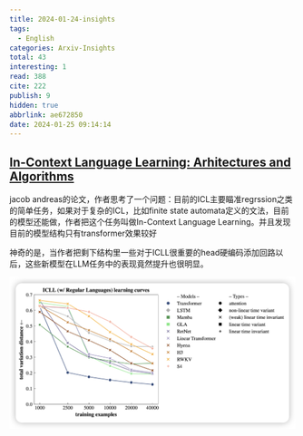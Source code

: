 ```yaml
---
title: 2024-01-24-insights
tags:
  - English
categories: Arxiv-Insights
total: 43
interesting: 1
read: 388
cite: 222
publish: 9
hidden: true
abbrlink: ae672850
date: 2024-01-25 09:14:14
---
```




## [In-Context Language Learning: Arhitectures and Algorithms](https://arxiv.org/pdf/2401.12973.pdf)

jacob andreas的论文，作者思考了一个问题：目前的ICL主要瞄准regrssion之类的简单任务，如果对于复杂的ICL，比如finite state automata定义的文法，目前的模型还能做，作者把这个任务叫做In-Context Language Learning。并且发现目前的模型结构只有transformer效果较好

神奇的是，当作者把剩下结构里一些对于ICLL很重要的head硬编码添加回路以后，这些新模型在LLM任务中的表现竟然提升也很明显。

<img src="../../files/images/arxiv-insights/2024-01-22-01-26/icll.png">
